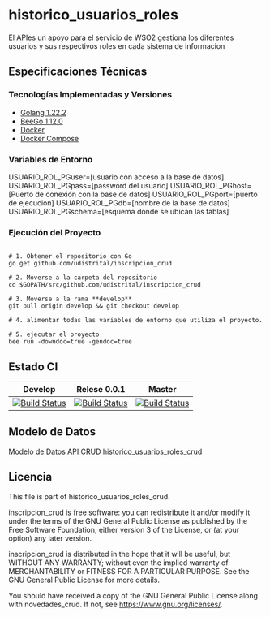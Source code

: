 # historico_usuarios_roles
El APIes un apoyo para el servicio de WSO2 gestiona los diferentes usuarios y sus respectivos roles en cada sistema de informacion 

## Especificaciones Técnicas

### Tecnologías Implementadas y Versiones
* [Golang 1.22.2](https://github.com/udistrital/introduccion_oas/blob/master/instalacion_de_herramientas/golang.md)
* [BeeGo 1.12.0](https://github.com/udistrital/introduccion_oas/blob/master/instalacion_de_herramientas/beego.md)
* [Docker](https://docs.docker.com/engine/install/ubuntu/)
* [Docker Compose](https://docs.docker.com/compose/)

### Variables de Entorno

USUARIO_ROL_PGuser=[usuario con acceso a la base de datos]
USUARIO_ROL_PGpass=[password del usuario]
USUARIO_ROL_PGhost=[Puerto de conexión con la base de datos]
USUARIO_ROL_PGport=[puerto de ejecucion]
USUARIO_ROL_PGdb=[nombre de la base de datos]
USUARIO_ROL_PGschema=[esquema donde se ubican las tablas]

### Ejecución del Proyecto
```shel

# 1. Obtener el repositorio con Go
go get github.com/udistrital/inscripcion_crud

# 2. Moverse a la carpeta del repositorio
cd $GOPATH/src/github.com/udistrital/inscripcion_crud

# 3. Moverse a la rama **develop**
git pull origin develop && git checkout develop

# 4. alimentar todas las variables de entorno que utiliza el proyecto.

# 5. ejecutar el proyecto
bee run -downdoc=true -gendoc=true 
```
## Estado CI

| Develop | Relese 0.0.1 | Master |
| -- | -- | -- |
| [![Build Status](https://hubci.portaloas.udistrital.edu.co/api/badges/udistrital/historico_usuarios_roles_crud/status.svg?ref=refs/heads/develop)](https://hubci.portaloas.udistrital.edu.co/udistrital/historico_usuarios_roles_crud/) | [![Build Status](https://hubci.portaloas.udistrital.edu.co/api/badges/udistrital/historico_usuarios_roles_crud/status.svg?ref=refs/heads/release/0.0.1)](https://hubci.portaloas.udistrital.edu.co/udistrital/historico_usuarios_roles_crud/) | [![Build Status](https://hubci.portaloas.udistrital.edu.co/api/badges/udistrital/historico_usuarios_roles_crud/status.svg)](https://hubci.portaloas.udistrital.edu.co/udistrital/historico_usuarios_roles_crud/) |

## Modelo de Datos

[Modelo de Datos API CRUD historico_usuarios_roles_crud](./docs/usuarios%20y%20roles%20V6.drawio.png)


## Licencia

This file is part of historico_usuarios_roles_crud.

inscripcion_crud is free software: you can redistribute it and/or modify it under the terms of the GNU General Public License as published by the Free Software Foundation, either version 3 of the License, or (at your option) any later version.

inscripcion_crud is distributed in the hope that it will be useful, but WITHOUT ANY WARRANTY; without even the implied warranty of MERCHANTABILITY or FITNESS FOR A PARTICULAR PURPOSE. See the GNU General Public License for more details.

You should have received a copy of the GNU General Public License along with novedades_crud. If not, see https://www.gnu.org/licenses/.